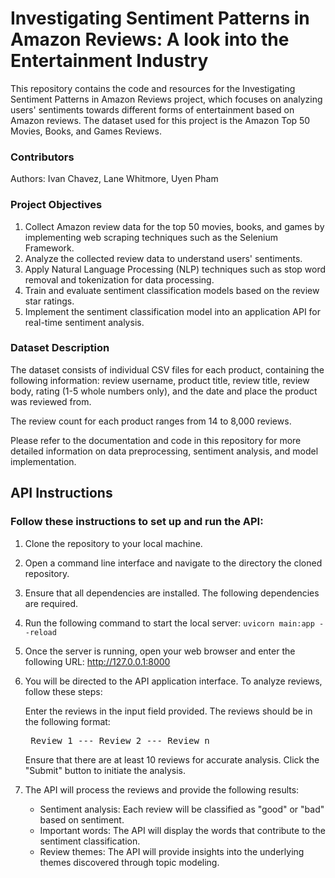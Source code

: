 # **Investigating Sentiment Patterns in Amazon Reviews: A look into the Entertainment Industry**

This repository contains the code and resources for the Investigating Sentiment Patterns in Amazon Reviews project, which focuses on analyzing users' sentiments towards different forms of entertainment based on Amazon reviews. The dataset used for this project is the Amazon Top 50 Movies, Books, and Games Reviews.

### **Contributors**

Authors: Ivan Chavez, Lane Whitmore, Uyen Pham

### **Project Objectives**

1. Collect Amazon review data for the top 50 movies, books, and games by implementing web scraping techniques such as the Selenium Framework.
2. Analyze the collected review data to understand users' sentiments.
3. Apply Natural Language Processing (NLP) techniques such as stop word removal and tokenization for data processing.
4. Train and evaluate sentiment classification models based on the review star ratings.
5. Implement the sentiment classification model into an application API for real-time sentiment analysis.

### **Dataset Description**

The dataset consists of individual CSV files for each product, containing the following information: review username, product title, review title, review body, rating (1-5 whole numbers only), and the date and place the product was reviewed from.

The review count for each product ranges from 14 to 8,000 reviews.

Please refer to the documentation and code in this repository for more detailed information on data preprocessing, sentiment analysis, and model implementation.
## **API Instructions**

### **Follow these instructions to set up and run the API:**

1. Clone the repository to your local machine.

2. Open a command line interface and navigate to the directory the cloned repository.

3. Ensure that all dependencies are installed. The following dependencies are required. 

4. Run the following command to start the local server: `uvicorn main:app --reload`
5. Once the server is running, open your web browser and enter the following URL: http://127.0.0.1:8000
6. You will be directed to the API application interface. To analyze reviews, follow these steps:
   
     Enter the reviews in the input field provided. The reviews should be in the following format:
          <pre>
          Review 1
          ---
          Review 2
          ---
          Review n
          </pre>
     Ensure that there are at least 10 reviews for accurate analysis.
     Click the "Submit" button to initiate the analysis.
7. The API will process the reviews and provide the following results:
     - Sentiment analysis: Each review will be classified as "good" or "bad" based on sentiment.
     - Important words: The API will display the words that contribute to the sentiment classification.
     - Review themes: The API will provide insights into the underlying themes discovered through topic modeling.
     
